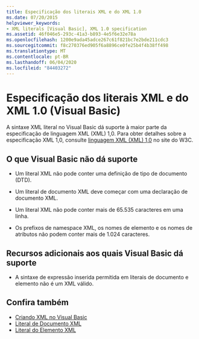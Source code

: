 ```yaml
---
title: Especificação dos literais XML e do XML 1.0
ms.date: 07/20/2015
helpviewer_keywords:
- XML literals [Visual Basic], XML 1.0 specification
ms.assetid: 46f046e5-293c-41a3-b893-4e5f6e32e78a
ms.openlocfilehash: 1200e9ada45adce267c61f821bc7e2bde211cdc3
ms.sourcegitcommit: f8c270376ed905f6a8896ce0fe25b4f4b38ff498
ms.translationtype: MT
ms.contentlocale: pt-BR
ms.lasthandoff: 06/04/2020
ms.locfileid: "84403272"
---
```

# <a name="xml-literals-and-the-xml-10-specification-visual-basic"></a>Especificação dos literais XML e do XML 1.0 (Visual Basic)
A sintaxe XML literal no Visual Basic dá suporte à maior parte da especificação de linguagem XML (XML) 1,0. Para obter detalhes sobre a especificação XML 1,0, consulte [linguagem XML (XML) 1,0](https://www.w3.org/TR/xml) no site do W3C.  
  
## <a name="what-visual-basic-does-not-support"></a>O que Visual Basic não dá suporte  
  
- Um literal XML não pode conter uma definição de tipo de documento (DTD).  
  
- Um literal de documento XML deve começar com uma declaração de documento XML.  
  
- Um literal XML não pode conter mais de 65.535 caracteres em uma linha.  
  
- Os prefixos de namespace XML, os nomes de elemento e os nomes de atributos não podem conter mais de 1.024 caracteres.  
  
## <a name="extra-features-that-visual-basic-supports"></a>Recursos adicionais aos quais Visual Basic dá suporte  
  
- A sintaxe de expressão inserida permitida em literais de documento e elemento não é um XML válido.  
  
## <a name="see-also"></a>Confira também

- [Criando XML no Visual Basic](creating-xml.md)
- [Literal de Documento XML](../../../language-reference/xml-literals/xml-document-literal.md)
- [Literal do Elemento XML](../../../language-reference/xml-literals/xml-element-literal.md)
